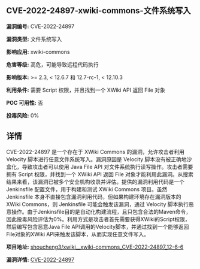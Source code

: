 ## CVE-2022-24897-xwiki-commons-文件系统写入

**漏洞编号:** CVE-2022-24897

**漏洞类型:** 文件系统写入

**影响应用:** xwiki-commons

**危害等级:** 高危，可能导致远程代码执行

**影响版本:** >= 2.3, < 12.6.7 和 12.7-rc-1, < 12.10.3

**利用条件:** 需要 Script 权限，并且找到一个 XWiki API 返回 File 对象

**POC 可用性:** 否

**投毒风险:** 0%

## 详情

CVE-2022-24897 是一个存在于 XWiki Commons 的漏洞，允许攻击者利用 Velocity 脚本进行任意文件系统写入。漏洞原因是 Velocity 脚本没有被正确地沙盒化，导致攻击者可以使用 Java File API 对文件系统执行读写操作。攻击者需要拥有 Script 权限，并找到一个 XWiki API 返回 File 对象才能利用此漏洞。从搜索结果来看，该漏洞已被多个安全机构收录并评估。提供的漏洞利用代码是一个 Jenkinsfile 配置文件，用于构建和测试 XWiki Commons 项目。虽然 Jenkinsfile 本身不直接包含漏洞利用代码，但如果构建环境存在漏洞版本的 XWiki Commons，则 Jenkinsfile 可能会触发该漏洞，通过 Velocity 脚本执行恶意操作。由于Jenkinsfile目的是自动化构建流程，且只包含合法的Maven命令，因此投毒风险评估为0%。利用方式是攻击者首先需要获得XWiki的Script权限，然后编写包含恶意Java File API调用的Velocity脚本，并通过找到一个能够返回File对象的XWiki API来触发该脚本，从而实现任意文件写入。 

**项目地址:** [shoucheng3/xwiki__xwiki-commons_CVE-2022-24897_12-6-6](https://github.com/shoucheng3/xwiki__xwiki-commons_CVE-2022-24897_12-6-6)

**漏洞详情:** [CVE-2022-24897](https://nvd.nist.gov/vuln/detail/CVE-2022-24897)